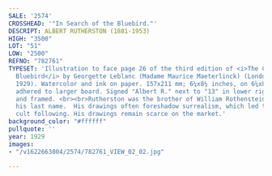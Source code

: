 ```yaml
---
SALE: '2574'
CROSSHEAD: '"In Search of the Bluebird."'
DESCRIPT: ALBERT RUTHERSTON (1881-1953)
HIGH: "3500"
LOT: "51"
LOW: "2500"
REFNO: "782761"
TYPESET: 'Illustration to face page 26 of the third edition of <i>The Children''s
  Bluebird</i> by Georgette Leblanc (Madame Maurice Maeterlinck) (London: Methuen,
  1929). Watercolor and ink on paper. 157x211 mm; 6¼x8¼ inches, on 6¼x8½-inch sheet
  adhered to larger board. Signed "Albert R." next to "13" in lower right image. Matted
  and framed. <br><br>Rutherston was the brother of William Rothenstein but changed
  his last name.  His drawings often foreshadow surrealism, which led to a somewhat
  cult following. His drawings remain scarce on the market.'
background_color: "#ffffff"
pullquote: ''
year: 1929
images:
- "/v1622663804/2574/782761_VIEW_02_02.jpg"

---
```

